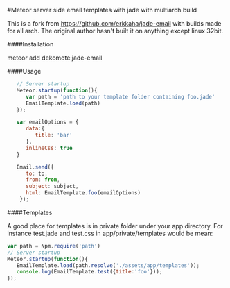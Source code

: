 #Meteor server side email templates with jade with multiarch build

This is a fork from https://github.com/erkkaha/jade-email with builds made
for all arch. The original author hasn't built it on anything except linux 32bit.


####Installation

meteor add dekomote:jade-email

####Usage

``` javascript
   // Server startup
   Meteor.startup(function(){
      var path = 'path to your template folder containing foo.jade'
      EmailTemplate.load(path)
   });

   var emailOptions = {
      data:{
         title: 'bar'
      },
      inlineCss: true
   }

   Email.send({
      to: to,
      from: from,
      subject: subject,
      html: EmailTemplate.foo(emailOptions)
    });
```

####Templates

A good place for templates is in private folder under your app directory. 
For instance test.jade and test.css in app/private/templates would be mean:

``` javascript
var path = Npm.require('path')
// Server startup
Meteor.startup(function(){
   EmailTemplate.load(path.resolve('./assets/app/templates'));
   console.log(EmailTemplate.test({title:'foo'}));
});
```
